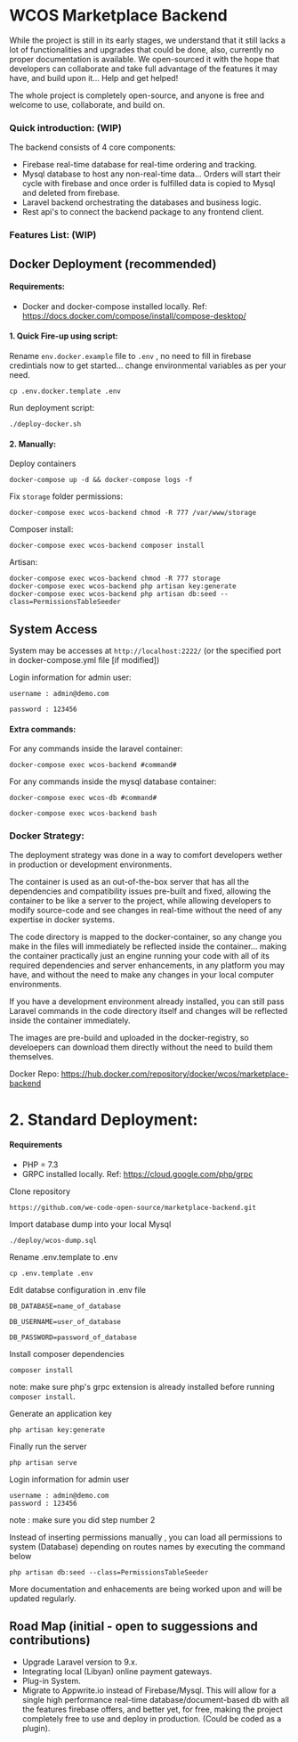 # WCOS Marketplace Backend

While the project is still in its early stages, we understand that it still lacks a lot of functionalities and upgrades that could be done, also, currently no proper documentation is available.
We open-sourced it with the hope that developers can collaborate and take full advantage of the features it may have, and build upon it... Help and get helped! 

The whole project is completely open-source, and anyone is free and welcome to use, collaborate, and build on.

### Quick introduction: (WIP)
The backend consists of 4 core components:
- Firebase real-time database for real-time ordering and tracking.
- Mysql database to host any non-real-time data... Orders will start their cycle with firebase and once order is fulfilled data is copied to Mysql and deleted from firebase.
- Laravel backend orchestrating the databases and business logic.
- Rest api's to connect the backend package to any frontend client.

### Features List: (WIP)

## Docker Deployment (recommended)
#### Requirements:
- Docker and docker-compose installed locally. Ref: https://docs.docker.com/compose/install/compose-desktop/

#### 1. Quick Fire-up using script:
Rename `env.docker.example` file to `.env` , no need to fill in firebase credintials now to get started... change environmental variables as per your need. 
```
cp .env.docker.template .env
```

Run deployment script:
```
./deploy-docker.sh
```

#### 2. Manually:

Deploy containers
```
docker-compose up -d && docker-compose logs -f
```

Fix `storage` folder permissions:
```
docker-compose exec wcos-backend chmod -R 777 /var/www/storage
```

Composer install:
```
docker-compose exec wcos-backend composer install
```

Artisan:
```
docker-compose exec wcos-backend chmod -R 777 storage
docker-compose exec wcos-backend php artisan key:generate
docker-compose exec wcos-backend php artisan db:seed --class=PermissionsTableSeeder
```  

## System Access

System may be accesses at `http://localhost:2222/` (or the specified port in docker-compose.yml file [if modified])

Login information for admin user:
```
username : admin@demo.com

password : 123456
```

#### Extra commands:

For any commands inside the laravel container:
```
docker-compose exec wcos-backend #command#
```

For any commands inside the mysql database container:
```
docker-compose exec wcos-db #command#

docker-compose exec wcos-backend bash
```

### Docker Strategy:
The deployment strategy was done in a way to comfort developers wether in production or development environments.

The container is used as an out-of-the-box server that has all the dependencies and compatibility issues pre-built and fixed, allowing the container to be like a server to the project, while allowing developers to modify source-code and see changes in real-time without the need of any expertise in docker systems.

The code directory is mapped to the docker-container, so any change you make in the files will immediately be reflected inside the container... making the container practically just an engine running your code with all of its required dependencies and server enhancements, in any platform you may have, and without the need to make any changes in your local computer environments. 

If you have a development environment already installed, you can still pass Laravel commands in the code directory itself and changes will be reflected inside the container immediately.

The images are pre-build and uploaded in the docker-registry, so develoepers can download them directly without the need to build them themselves.

Docker Repo: https://hub.docker.com/repository/docker/wcos/marketplace-backend

# 2. Standard Deployment:

#### Requirements
- PHP = 7.3
- GRPC installed locally. Ref: https://cloud.google.com/php/grpc

Clone repository
```code
https://github.com/we-code-open-source/marketplace-backend.git
```

Import database dump into your local Mysql
```code
./deploy/wcos-dump.sql
```

Rename .env.template to .env
``` code
cp .env.template .env
```

Edit databse configuration in .env file
``` code
DB_DATABASE=name_of_database

DB_USERNAME=user_of_database

DB_PASSWORD=password_of_database
```

Install composer dependencies
```code
composer install
```
note: make sure php's grpc extension is already installed before running `composer install`.
 
Generate an application key
```code
php artisan key:generate
```

Finally run the server
```code
php artisan serve
```

Login information for admin user
```code
username : admin@demo.com
password : 123456
```
note : make sure you did step number 2

Instead of inserting permissions manually , you can load all permissions to system (Database) depending on routes names by executing the command below
``` code
php artisan db:seed --class=PermissionsTableSeeder
```

More documentation and enhacements are being worked upon and will be updated regularly.

## Road Map (initial - open to suggessions and contributions)
- Upgrade Laravel version to 9.x.
- Integrating local (Libyan) online payment gateways.
- Plug-in System.
- Migrate to Appwrite.io instead of Firebase/Mysql. This will allow for a single high performance real-time database/document-based db with all the features firebase offers, and better yet, for free, making the project completely free to use and deploy in production. (Could be coded as a plugin).
